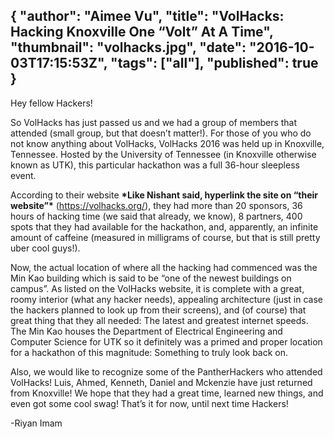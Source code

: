 {
  "author": "Aimee Vu",
  "title": "VolHacks: Hacking Knoxville One “Volt” At A Time",
  "thumbnail": "volhacks.jpg",
  "date": "2016-10-03T17:15:53Z",
  "tags": ["all"],
  "published": true
}
---
Hey fellow Hackers!

So VolHacks has just passed us and we had a group of members that attended (small group, but that doesn’t matter!). For those of you who do not know anything about VolHacks, VolHacks 2016 was held up in Knoxville, Tennessee. Hosted by the University of Tennessee (in Knoxville otherwise known as UTK), this particular hackathon was a full 36-hour sleepless event.

According to their website **\*Like Nishant said, hyperlink the site on “their website”\*** (<https://volhacks.org/>), they had more than 20 sponsors, 36 hours of hacking time (we said that already, we know), 8 partners, 400 spots that they had available for the hackathon, and, apparently, an infinite amount of caffeine (measured in milligrams of course, but that is still pretty uber cool guys!).

Now, the actual location of where all the hacking had commenced was the Min Kao building which is said to be “one of the newest buildings on campus”. As listed on the VolHacks website, it is complete with a great, roomy interior (what any hacker needs), appealing architecture (just in case the hackers planned to look up from their screens), and (of course) that great thing that they all needed: The latest and greatest internet speeds. The Min Kao houses the Department of Electrical Engineering and Computer Science for UTK so it definitely was a primed and proper location for a hackathon of this magnitude: Something to truly look back on.

Also, we would like to recognize some of the PantherHackers who attended VolHacks! Luis, Ahmed, Kenneth, Daniel and Mckenzie have just returned from Knoxville! We hope that they had a great time, learned new things, and even got some cool swag! That’s it for now, until next time Hackers!

-Riyan Imam
